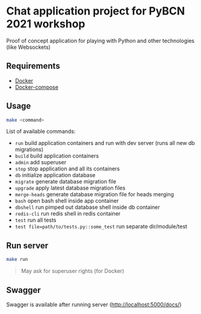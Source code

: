 # Chat application project for PyBCN 2021 workshop

Proof of concept application for playing with Python and other technologies (like Websockets)

## Requirements
- [Docker](https://docs.docker.com/install/)
- [Docker-compose](https://docs.docker.com/compose/install/)


## Usage

```bash
make <command>
```

List of available commands:

- `run`  build application containers and run with dev server (runs all new db migrations)
- `build` build application containers
- `admin` add superuser
- `stop` stop application and all its containers
- `db` initialize application database
- `migrate` generate database migration file
- `upgrade` apply latest database migration files
- `merge-heads` generate database migration file for heads merging
- `bash` open bash shell inside app container
- `dbshell` run pimped out database shell inside db container
- `redis-cli` run redis shell in redis container
- `test` run all tests
- `test file=path/to/tests.py::some_test` run separate dir/module/test

## Run server

```bash
make run
```

> May ask for superuser rights (for Docker)
## Swagger
Swagger is available after running server ([http://localhost:5000/docs/](http://localhost:5000/docs/))
